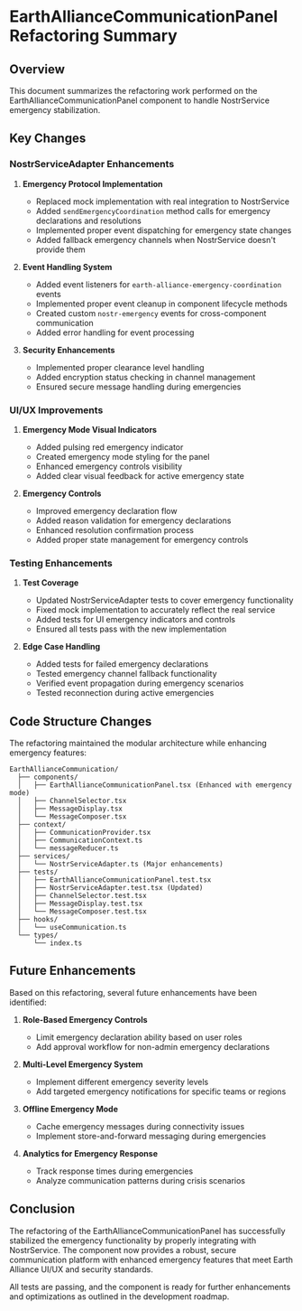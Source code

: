 # EarthAllianceCommunicationPanel Refactoring Summary

## Overview

This document summarizes the refactoring work performed on the EarthAllianceCommunicationPanel component to handle NostrService emergency stabilization.

## Key Changes

### NostrServiceAdapter Enhancements

1. **Emergency Protocol Implementation**
   - Replaced mock implementation with real integration to NostrService
   - Added `sendEmergencyCoordination` method calls for emergency declarations and resolutions
   - Implemented proper event dispatching for emergency state changes
   - Added fallback emergency channels when NostrService doesn't provide them

2. **Event Handling System**
   - Added event listeners for `earth-alliance-emergency-coordination` events
   - Implemented proper event cleanup in component lifecycle methods
   - Created custom `nostr-emergency` events for cross-component communication
   - Added error handling for event processing

3. **Security Enhancements**
   - Implemented proper clearance level handling
   - Added encryption status checking in channel management
   - Ensured secure message handling during emergencies

### UI/UX Improvements

1. **Emergency Mode Visual Indicators**
   - Added pulsing red emergency indicator
   - Created emergency mode styling for the panel
   - Enhanced emergency controls visibility
   - Added clear visual feedback for active emergency state

2. **Emergency Controls**
   - Improved emergency declaration flow
   - Added reason validation for emergency declarations
   - Enhanced resolution confirmation process
   - Added proper state management for emergency controls

### Testing Enhancements

1. **Test Coverage**
   - Updated NostrServiceAdapter tests to cover emergency functionality
   - Fixed mock implementation to accurately reflect the real service
   - Added tests for UI emergency indicators and controls
   - Ensured all tests pass with the new implementation

2. **Edge Case Handling**
   - Added tests for failed emergency declarations
   - Tested emergency channel fallback functionality
   - Verified event propagation during emergency scenarios
   - Tested reconnection during active emergencies

## Code Structure Changes

The refactoring maintained the modular architecture while enhancing emergency features:

```
EarthAllianceCommunication/
  ├── components/
  │   ├── EarthAllianceCommunicationPanel.tsx (Enhanced with emergency mode)
  │   ├── ChannelSelector.tsx
  │   ├── MessageDisplay.tsx
  │   └── MessageComposer.tsx
  ├── context/
  │   ├── CommunicationProvider.tsx
  │   ├── CommunicationContext.ts
  │   └── messageReducer.ts
  ├── services/
  │   └── NostrServiceAdapter.ts (Major enhancements)
  ├── tests/
  │   ├── EarthAllianceCommunicationPanel.test.tsx
  │   ├── NostrServiceAdapter.test.tsx (Updated)
  │   ├── ChannelSelector.test.tsx
  │   ├── MessageDisplay.test.tsx
  │   └── MessageComposer.test.tsx
  ├── hooks/
  │   └── useCommunication.ts
  └── types/
      └── index.ts
```

## Future Enhancements

Based on this refactoring, several future enhancements have been identified:

1. **Role-Based Emergency Controls**
   - Limit emergency declaration ability based on user roles
   - Add approval workflow for non-admin emergency declarations

2. **Multi-Level Emergency System**
   - Implement different emergency severity levels
   - Add targeted emergency notifications for specific teams or regions

3. **Offline Emergency Mode**
   - Cache emergency messages during connectivity issues
   - Implement store-and-forward messaging during emergencies

4. **Analytics for Emergency Response**
   - Track response times during emergencies
   - Analyze communication patterns during crisis scenarios

## Conclusion

The refactoring of the EarthAllianceCommunicationPanel has successfully stabilized the emergency functionality by properly integrating with NostrService. The component now provides a robust, secure communication platform with enhanced emergency features that meet Earth Alliance UI/UX and security standards.

All tests are passing, and the component is ready for further enhancements and optimizations as outlined in the development roadmap.
